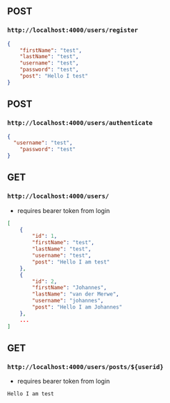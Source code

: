 ## POST
### `http://localhost:4000/users/register`
```json
{
    "firstName": "test",
    "lastName": "test",
    "username": "test",
    "password": "test",
    "post": "Hello I test"
}
```
## POST
### `http://localhost:4000/users/authenticate`
```json
{
  "username": "test",
    "password": "test"
}
```

## GET

### `http://localhost:4000/users/`
 - requires bearer token from login
```json 
[
    {
        "id": 1,
        "firstName": "test",
        "lastName": "test",
        "username": "test",
        "post": "Hello I am test"
    },
    {
        "id": 2,
        "firstName": "Johannes",
        "lastName": "van der Merwe",
        "username": "johannes",
        "post": "Hello I am Johannes"
    },
    ...
]
```

## GET

### `http://localhost:4000/users/posts/${userid}`
  - requires bearer token from login
```
Hello I am test
```
